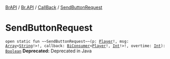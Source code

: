 [BrAPI](../../index.md) / [Br.API](../index.md) / [CallBack](index.md) / [SendButtonRequest](./-send-button-request.md)

# SendButtonRequest

`open static fun ~~SendButtonRequest~~(p: `[`Player`](https://hub.spigotmc.org/javadocs/spigot/org/bukkit/entity/Player.html)`!, msg: `[`Array`](https://kotlinlang.org/api/latest/jvm/stdlib/kotlin/-array/index.html)`<`[`String`](https://kotlinlang.org/api/latest/jvm/stdlib/kotlin/-string/index.html)`!>!, callback: `[`BiConsumer`](https://docs.oracle.com/javase/8/docs/api/java/util/function/BiConsumer.html)`<`[`Player`](https://hub.spigotmc.org/javadocs/spigot/org/bukkit/entity/Player.html)`!, `[`Int`](https://kotlinlang.org/api/latest/jvm/stdlib/kotlin/-int/index.html)`!>!, overtime: `[`Int`](https://kotlinlang.org/api/latest/jvm/stdlib/kotlin/-int/index.html)`): `[`Boolean`](https://kotlinlang.org/api/latest/jvm/stdlib/kotlin/-boolean/index.html)
**Deprecated:** Deprecated in Java

